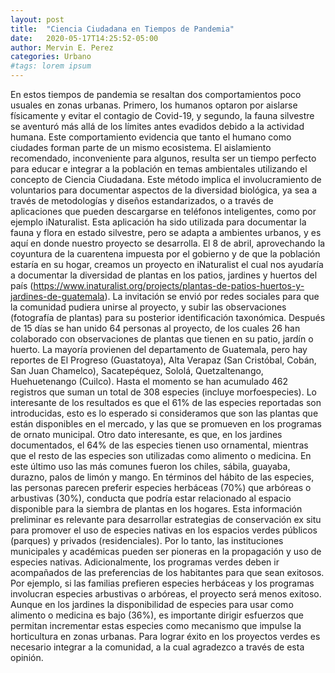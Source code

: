 ```yaml
---
layout: post
title:  "Ciencia Ciudadana en Tiempos de Pandemia"
date:   2020-05-17T14:25:52-05:00
author: Mervin E. Perez
categories: Urbano
#tags: lorem ipsum
---
```


En estos tiempos de pandemia se resaltan dos comportamientos poco usuales en zonas urbanas. Primero, los humanos optaron por aislarse físicamente y evitar el contagio de Covid-19, y segundo, la fauna silvestre se aventuró más allá de los límites antes evadidos debido a la actividad humana. Este comportamiento evidencia que tanto el humano como ciudades forman parte de un mismo ecosistema. El aislamiento recomendado, inconveniente para algunos, resulta ser un tiempo perfecto para educar e integrar a la población en temas ambientales utilizando el concepto de Ciencia Ciudadana. Este método implica el involucramiento de voluntarios para documentar aspectos de la diversidad biológica, ya sea a través de metodologías y diseños estandarizados, o a través de aplicaciones que pueden descargarse en teléfonos inteligentes, como por ejemplo iNaturalist. Esta aplicación ha sido utilizada para documentar la fauna y flora en estado silvestre, pero se adapta a ambientes urbanos, y es aquí en donde nuestro proyecto se desarrolla. El 8 de abril, aprovechando la coyuntura de la cuarentena impuesta por el gobierno y de que la población estaría en su hogar, creamos un proyecto en iNaturalist el cual nos ayudaría a documentar la diversidad de plantas en los patios, jardines y huertos del país (https://www.inaturalist.org/projects/plantas-de-patios-huertos-y-jardines-de-guatemala). La invitación se envió por redes sociales para que la comunidad pudiera unirse al proyecto, y subir las observaciones (fotografía de plantas) para su posterior identificación taxonómica. 
Después de 15 días se han unido 64 personas al proyecto, de los cuales 26 han colaborado con observaciones de plantas que tienen en su patio, jardín o huerto. La mayoría provienen del departamento de Guatemala, pero hay reportes de El Progreso (Guastatoya), Alta Verapaz (San Cristóbal, Cobán, San Juan Chamelco), Sacatepéquez, Sololá, Quetzaltenango, Huehuetenango (Cuilco). Hasta el momento se han acumulado 462 registros que suman un total de 308 especies (incluye morfoespecies). Lo interesante de los resultados es que el 61% de las especies reportadas son introducidas, esto es lo esperado si consideramos que son las plantas que están disponibles en el mercado, y las que se promueven en los programas de ornato municipal. Otro dato interesante, es que, en los jardines documentados, el 64% de las especies tienen uso ornamental, mientras que el resto de las especies son utilizadas como alimento o medicina. En este último uso las más comunes fueron los chiles, sábila, guayaba, durazno, palos de limón y mango. En términos del hábito de las especies, las personas parecen preferir especies herbáceas (70%) que arbóreas o arbustivas (30%), conducta que podría estar relacionado al espacio disponible para la siembra de plantas en los hogares.
Esta información preliminar es relevante para desarrollar estrategias de conservación ex situ para promover el uso de especies nativas en los espacios verdes públicos (parques) y privados (residenciales). Por lo tanto, las instituciones municipales y académicas pueden ser pioneras en la propagación y uso de especies nativas. Adicionalmente, los programas verdes deben ir acompañados de las preferencias de los habitantes para que sean exitosos. Por ejemplo, si las familias prefieren especies herbáceas y los programas involucran especies arbustivas o arbóreas, el proyecto será menos exitoso. Aunque en los jardines la disponibilidad de especies para usar como alimento o medicina es bajo (36%), es importante dirigir esfuerzos que permitan incrementar estas especies como mecanismo que impulse la horticultura en zonas urbanas. Para lograr éxito en los proyectos verdes es necesario integrar a la comunidad, a la cual agradezco a través de esta opinión.

